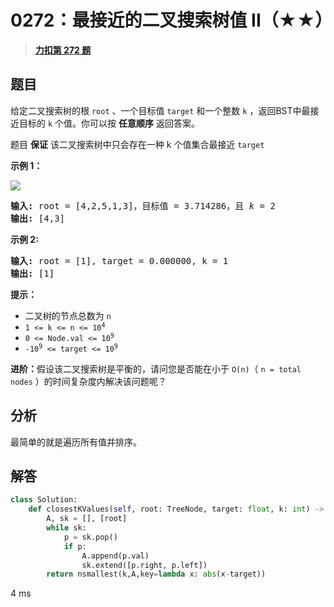 # 0272：最接近的二叉搜索树值 II（★★）


> <u>**[力扣第 272 题](https://leetcode.cn/problems/closest-binary-search-tree-value-ii/)**</u>

## 题目

<p>给定二叉搜索树的根 <code>root</code> 、一个目标值 <code>target</code> 和一个整数 <code>k</code> ，返回BST中最接近目标的 <code>k</code> 个值。你可以按 <strong>任意顺序</strong> 返回答案。</p>

<p>题目 <strong>保证</strong> 该二叉搜索树中只会存在一种 k 个值集合最接近 <code>target</code></p>



<p><strong>示例 1：</strong></p>

<p><img src="https://assets.leetcode.com/uploads/2021/03/12/closest1-1-tree.jpg" /></p>

<pre>
<strong>输入:</strong> root = [4,2,5,1,3]，目标值 = 3.714286，且 <em>k</em> = 2
<strong>输出:</strong> [4,3]</pre>

<p><strong>示例 2:</strong></p>

<pre>
<strong>输入:</strong> root = [1], target = 0.000000, k = 1
<strong>输出:</strong> [1]
</pre>



<p><strong>提示：</strong></p>

<ul>
<li>二叉树的节点总数为 <code>n</code></li>
<li><code>1 &lt;= k &lt;= n &lt;= 10<sup>4</sup></code></li>
<li><code>0 &lt;= Node.val &lt;= 10<sup>9</sup></code></li>
<li><code>-10<sup>9</sup> &lt;= target &lt;= 10<sup>9</sup></code></li>
</ul>



<p><strong>进阶：</strong>假设该二叉搜索树是平衡的，请问您是否能在小于 <code>O(n)</code>（ <code>n = total nodes</code> ）的时间复杂度内解决该问题呢？</p>


## 分析

最简单的就是遍历所有值并排序。

## 解答

```python
class Solution:
    def closestKValues(self, root: TreeNode, target: float, k: int) -> List[int]:
        A, sk = [], [root]
        while sk:
            p = sk.pop()
            if p:
                A.append(p.val)
                sk.extend([p.right, p.left])
        return nsmallest(k,A,key=lambda x: abs(x-target))
```
4 ms

